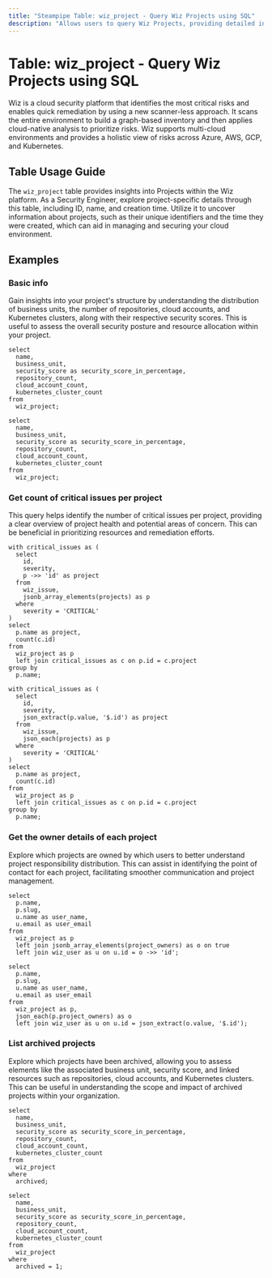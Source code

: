 ```yaml
---
title: "Steampipe Table: wiz_project - Query Wiz Projects using SQL"
description: "Allows users to query Wiz Projects, providing detailed information about the projects, such as their name, ID, and creation time."
---
```


# Table: wiz_project - Query Wiz Projects using SQL

Wiz is a cloud security platform that identifies the most critical risks and enables quick remediation by using a new scanner-less approach. It scans the entire environment to build a graph-based inventory and then applies cloud-native analysis to prioritize risks. Wiz supports multi-cloud environments and provides a holistic view of risks across Azure, AWS, GCP, and Kubernetes.

## Table Usage Guide

The `wiz_project` table provides insights into Projects within the Wiz platform. As a Security Engineer, explore project-specific details through this table, including ID, name, and creation time. Utilize it to uncover information about projects, such as their unique identifiers and the time they were created, which can aid in managing and securing your cloud environment.

## Examples

### Basic info
Gain insights into your project's structure by understanding the distribution of business units, the number of repositories, cloud accounts, and Kubernetes clusters, along with their respective security scores. This is useful to assess the overall security posture and resource allocation within your project.

```sql+postgres
select
  name,
  business_unit,
  security_score as security_score_in_percentage,
  repository_count,
  cloud_account_count,
  kubernetes_cluster_count
from
  wiz_project;
```

```sql+sqlite
select
  name,
  business_unit,
  security_score as security_score_in_percentage,
  repository_count,
  cloud_account_count,
  kubernetes_cluster_count
from
  wiz_project;
```

### Get count of critical issues per project
This query helps identify the number of critical issues per project, providing a clear overview of project health and potential areas of concern. This can be beneficial in prioritizing resources and remediation efforts.

```sql+postgres
with critical_issues as (
  select
    id,
    severity,
    p ->> 'id' as project
  from
    wiz_issue,
    jsonb_array_elements(projects) as p
  where
    severity = 'CRITICAL'
)
select
  p.name as project,
  count(c.id)
from
  wiz_project as p
  left join critical_issues as c on p.id = c.project
group by
  p.name;
```

```sql+sqlite
with critical_issues as (
  select
    id,
    severity,
    json_extract(p.value, '$.id') as project
  from
    wiz_issue,
    json_each(projects) as p
  where
    severity = 'CRITICAL'
)
select
  p.name as project,
  count(c.id)
from
  wiz_project as p
  left join critical_issues as c on p.id = c.project
group by
  p.name;
```

### Get the owner details of each project
Explore which projects are owned by which users to better understand project responsibility distribution. This can assist in identifying the point of contact for each project, facilitating smoother communication and project management.

```sql+postgres
select
  p.name,
  p.slug,
  u.name as user_name,
  u.email as user_email
from
  wiz_project as p
  left join jsonb_array_elements(project_owners) as o on true
  left join wiz_user as u on u.id = o ->> 'id';
```

```sql+sqlite
select
  p.name,
  p.slug,
  u.name as user_name,
  u.email as user_email
from
  wiz_project as p,
  json_each(p.project_owners) as o
  left join wiz_user as u on u.id = json_extract(o.value, '$.id');
```

### List archived projects
Explore which projects have been archived, allowing you to assess elements like the associated business unit, security score, and linked resources such as repositories, cloud accounts, and Kubernetes clusters. This can be useful in understanding the scope and impact of archived projects within your organization.

```sql+postgres
select
  name,
  business_unit,
  security_score as security_score_in_percentage,
  repository_count,
  cloud_account_count,
  kubernetes_cluster_count
from
  wiz_project
where
  archived;
```

```sql+sqlite
select
  name,
  business_unit,
  security_score as security_score_in_percentage,
  repository_count,
  cloud_account_count,
  kubernetes_cluster_count
from
  wiz_project
where
  archived = 1;
```